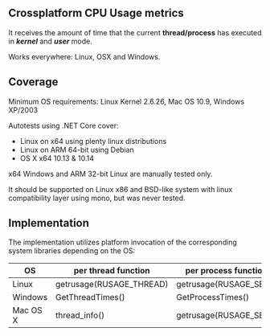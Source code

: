 ## Crossplatform CPU Usage metrics
It receives the amount of time that the current **thread/process** has executed in _**kernel**_ and _**user**_ mode.

Works everywhere: Linux, OSX and Windows.

## Coverage
Minimum OS requirements: Linux Kernel 2.6.26, Mac OS 10.9, Windows XP/2003

Autotests using .NET Core cover:  
- Linux on x64 using plenty linux distributions 
- Linux on ARM 64-bit using Debian
- OS X x64 10.13 & 10.14

x64 Windows and ARM 32-bit Linux are manually tested only. 

It should be supported on Linux x86 and BSD-like system with linux compatibility layer using mono, but was never tested. 
 
## Implementation
The implementation utilizes platform invocation of the corresponding system libraries depending on the OS:  

| OS       | per thread function      | per process function   | library         |
|----------|--------------------------|------------------------|-----------------|
| Linux    | getrusage(RUSAGE_THREAD) | getrusage(RUSAGE_SELF) | libc.so         |
| Windows  | GetThreadTimes()         | GetProcessTimes()      | kernel32.dll    |
| Mac OS X | thread_info()            | getrusage(RUSAGE_SELF) | libSystem.dylib |
